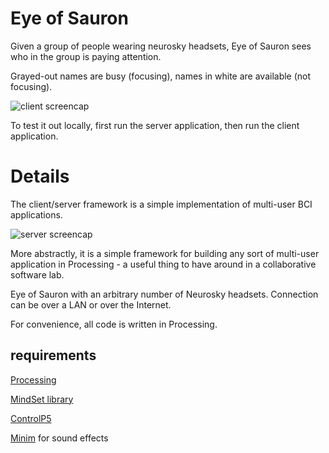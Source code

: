 # Eye of Sauron 
Given a group of people wearing neurosky headsets, Eye of Sauron sees who in the group is paying attention.

Grayed-out names are busy (focusing), names in white are available (not focusing).

![client screencap](http://cosmopol.is/sauron/client.png)

To test it out locally, first run the server application, then run the client application.

# Details
The client/server framework is a simple implementation of multi-user BCI applications. 

![server screencap](http://cosmopol.is/sauron/server.png)

More abstractly, it is a simple framework for building any sort of multi-user application in Processing - a useful thing to have around in a collaborative software lab.

Eye of Sauron with an arbitrary number of Neurosky headsets. Connection can be over a LAN or over the Internet.

For convenience, all code is written in Processing.

## requirements
[Processing](http://processing.org)

[MindSet library](http://addi.tv/mindset/)

[ControlP5](http://www.sojamo.de/libraries/controlP5/)

[Minim](http://code.compartmental.net/tools/minim/) for sound effects